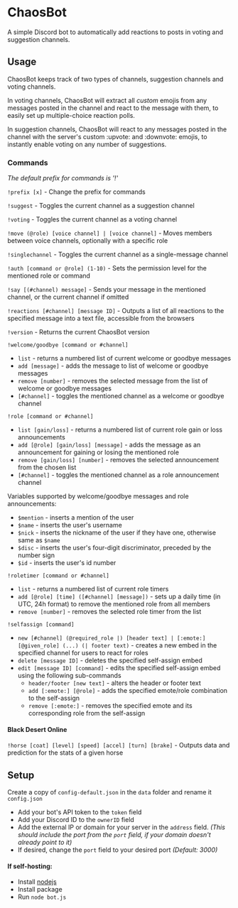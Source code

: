 # ChaosBot

A simple Discord bot to automatically add reactions to posts in voting and suggestion channels.

## Usage

ChaosBot keeps track of two types of channels, suggestion channels and voting channels.

In voting channels, ChaosBot will extract all *custom* emojis from any messages posted in the channel and react to the message with them, to easily set up multiple-choice reaction polls.


In suggestion channels, ChaosBot will react to any messages posted in the channel with the server's custom :upvote: and :downvote: emojis, to instantly enable voting on any number of suggestions.


### Commands
*The default prefix for commands is '!'*

`!prefix [x]` - Change the prefix for commands

`!suggest` - Toggles the current channel as a suggestion channel

`!voting` - Toggles the current channel as a voting channel

`!move (@role) [voice channel] | [voice channel]` - Moves members between voice channels, optionally with a specific role

`!singlechannel` - Toggles the current channel as a single-message channel

`!auth [command or @role] (1-10)` - Sets the permission level for the mentioned role or command

`!say [(#channel) message]` - Sends your message in the mentioned channel, or the current channel if omitted

`!reactions [#channel] [message ID]` - Outputs a list of all reactions to the specified message into a text file, accessible from the browsers

`!version` - Returns the current ChaosBot version

`!welcome/goodbye [command or #channel]`
  * `list` - returns a numbered list of current welcome or goodbye messages
  * `add [message]` - adds the message to list of welcome or goodbye messages
  * `remove [number]` - removes the selected message from the list of welcome or goodbye messages
  * `[#channel]` - toggles the mentioned channel as a welcome or goodbye channel

`!role [command or #channel]`
  * `list [gain/loss]` - returns a numbered list of current role gain or loss announcements
  * `add [@role] [gain/loss] [message]` - adds the message as an announcement for gaining or losing the mentioned role
  * `remove [gain/loss] [number]` - removes the selected announcement from the chosen list
  * `[#channel]` - toggles the mentioned channel as a role announcement channel

 Variables supported by welcome/goodbye messages and role announcements:
 * `$mention` - inserts a mention of the user
 * `$name` - inserts the user's username
 * `$nick` - inserts the nickname of the user if they have one, otherwise same as `$name`
 * `$disc` - inserts the user's four-digit discriminator, preceded by the number sign
 * `$id` - inserts the user's id number

`!roletimer [command or #channel]`
  * `list` - returns a numbered list of current role timers
  * `add [@role] [time] ([#channel] [message])` - sets up a daily time (in UTC, 24h format) to remove the mentioned role from all members
  * `remove [number]` - removes the selected role timer from the list


`!selfassign [command]`
  * `new [#channel] (@required_role |) [header text] | [:emote:] [@given_role] (...) (| footer text)` - creates a new embed in the specified channel for users to react for roles
  * `delete [message ID]` - deletes the specified self-assign embed
  * `edit [message ID] [command]` - edits the specified self-assign embed using the following sub-commands
    * `header/footer [new text]` - alters the header or footer text
    * `add [:emote:] [@role]` - adds the specified emote/role combination to the self-assign
    * `remove [:emote:]` - removes the specified emote and its corresponding role from the self-assign

#### Black Desert Online

 `!horse [coat] [level] [speed] [accel] [turn] [brake]` - Outputs data and prediction for the stats of a given horse


## Setup


Create a copy of `config-default.json` in the `data` folder and rename it `config.json`
- Add your bot's API token to the `token` field
- Add your Discord ID to the `ownerID` field
- Add the external IP or domain for your server in the `address` field. *(This should include the port from the `port` field, if your domain doesn't already point to it)*
- If desired, change the `port` field to your desired port *(Default: 3000)*


#### If self-hosting:
- Install [nodejs](https://nodejs.org)
- Install package
- Run `node bot.js`

